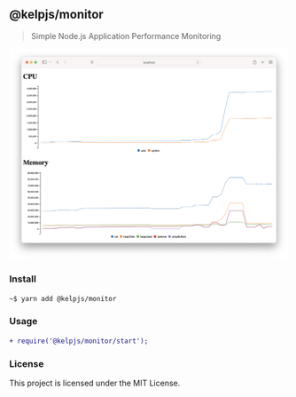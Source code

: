## @kelpjs/monitor

> Simple Node.js Application Performance Monitoring

![](./screenshot.png)

### Install

```sh
~$ yarn add @kelpjs/monitor
```

### Usage

```patch
+ require('@kelpjs/monitor/start');
```

### License

This project is licensed under the MIT License.